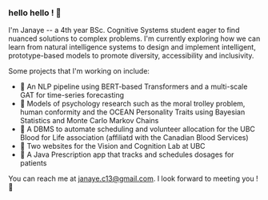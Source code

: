 ### hello hello ! 🎐

I'm Janaye -- a 4th year BSc. Cognitive Systems student eager to find nuanced solutions to complex problems. I'm currently exploring how we can learn from natural intelligence systems to design and implement intelligent, prototype-based models to promote diversity, accessibility and inclusivity. 

Some projects that I'm working on include: 
- 🔬 An NLP pipeline using BERT-based Transformers and a multi-scale GAT for time-series forecasting
- 📘 Models of psychology research such as the moral trolley problem, human conformity and the OCEAN Personality Traits using Bayesian Statistics and Monte Carlo Markov Chains 
- 🏥 A DBMS to automate scheduling and volunteer allocation for the UBC Blood for Life association (affiliatd with the Canadian Blood Services)
- 🐡 Two websites for the Vision and Cognition Lab at UBC 
- 🫧 A Java Prescription app that tracks and schedules dosages for patients

You can reach me at janaye.c13@gmail.com. I look forward to meeting you ! 💌




<!--
**janayee-c/janayee-c** is a ✨ _special_ ✨ repository because its `README.md` (this file) appears on your GitHub profile.

Here are some ideas to get you started:

- 🔭 I’m currently working on this github workshop ! 
- 🌱 I’m currently learning how to use git ! 
- 👯 I’m looking to collaborate on my project at cmd-f :)
- 🤔 I’m looking for help with ...
- 💬 Ask me about my readme on github 
- 📫 How to reach me: @nwplusubc
- 😄 Pronouns: she/her
- ⚡ Fun fact: fnnfsjnfss
-->
